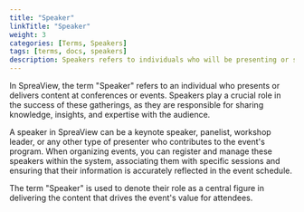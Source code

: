 ```yaml
---
title: "Speaker"
linkTitle: "Speaker"
weight: 3
categories: [Terms, Speakers]
tags: [terms, docs, speakers]
description: Speakers refers to individuals who will be presenting or speaking at your conferences
---
```


In SpreaView, the term "Speaker" refers to an individual who presents or delivers content at conferences or events. Speakers play a crucial role in the success of these gatherings, as they are responsible for sharing knowledge, insights, and expertise with the audience.

A speaker in SpreaView can be a keynote speaker, panelist, workshop leader, or any other type of presenter who contributes to the event's program. When organizing events, you can register and manage these speakers within the system, associating them with specific sessions and ensuring that their information is accurately reflected in the event schedule.

The term "Speaker" is used to denote their role as a central figure in delivering the content that drives the event's value for attendees.
